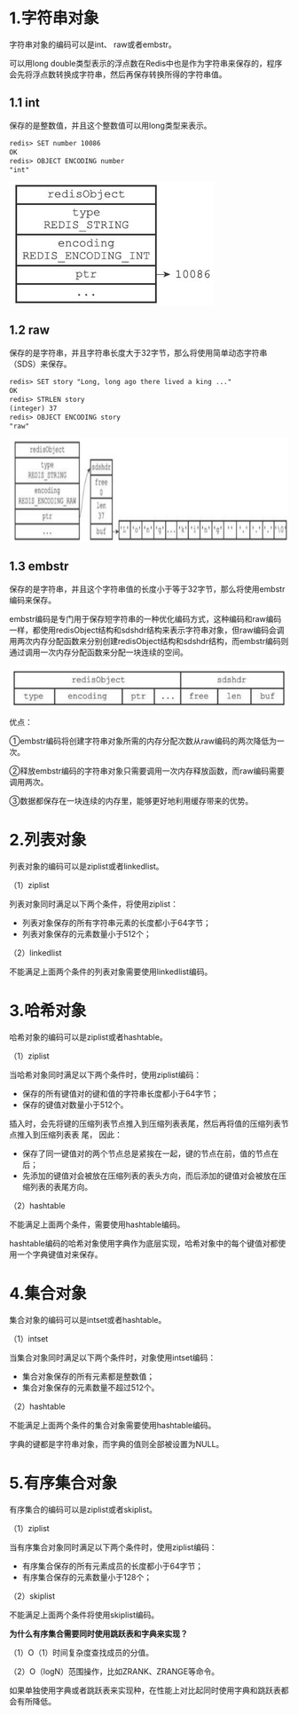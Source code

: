 
# 1.字符串对象

字符串对象的编码可以是int、 raw或者embstr。

可以用long double类型表示的浮点数在Redis中也是作为字符串来保存的，程序会先将浮点数转换成字符串，然后再保存转换所得的字符串值。

## 1.1 int

保存的是整数值，并且这个整数值可以用long类型来表示。

```redis
redis> SET number 10086
OK
redis> OBJECT ENCODING number
"int"
```

![](./images/C/1.png)

## 1.2 raw

保存的是字符串，并且字符串长度大于32字节，那么将使用简单动态字符串（SDS）来保存。

```redis
redis> SET story "Long, long ago there lived a king ..."
OK
redis> STRLEN story
(integer) 37
redis> OBJECT ENCODING story
"raw"
```

![](./images/C/2.png)

## 1.3 embstr

保存的是字符串，并且这个字符串值的长度小于等于32字节，那么将使用embstr编码来保存。

embstr编码是专门用于保存短字符串的一种优化编码方式，这种编码和raw编码一样，都使用redisObject结构和sdshdr结构来表示字符串对象，但raw编码会调用两次内存分配函数来分别创建redisObject结构和sdshdr结构，而embstr编码则通过调用一次内存分配函数来分配一块连续的空间。

![](./images/C/3.png)

优点：

①embstr编码将创建字符串对象所需的内存分配次数从raw编码的两次降低为一次。

②释放embstr编码的字符串对象只需要调用一次内存释放函数，而raw编码需要调用两次。

③数据都保存在一块连续的内存里，能够更好地利用缓存带来的优势。

# 2.列表对象

列表对象的编码可以是ziplist或者linkedlist。

（1）ziplist

列表对象同时满足以下两个条件，将使用ziplist：

- 列表对象保存的所有字符串元素的长度都小于64字节；
- 列表对象保存的元素数量小于512个； 

（2）linkedlist

不能满足上面两个条件的列表对象需要使用linkedlist编码。

# 3.哈希对象

哈希对象的编码可以是ziplist或者hashtable。

（1）ziplist

当哈希对象同时满足以下两个条件时，使用ziplist编码：

- 保存的所有键值对的键和值的字符串长度都小于64字节；
- 保存的键值对数量小于512个。

插入时，会先将键的压缩列表节点推入到压缩列表表尾，然后再将值的压缩列表节点推入到压缩列表表
尾， 因此：

- 保存了同一键值对的两个节点总是紧挨在一起，键的节点在前，值的节点在后；
- 先添加的键值对会被放在压缩列表的表头方向，而后添加的键值对会被放在压缩列表的表尾方向。

（2）hashtable

不能满足上面两个条件，需要使用hashtable编码。

hashtable编码的哈希对象使用字典作为底层实现，哈希对象中的每个键值对都使用一个字典键值对来保存。

# 4.集合对象

集合对象的编码可以是intset或者hashtable。

（1）intset

当集合对象同时满足以下两个条件时，对象使用intset编码：

- 集合对象保存的所有元素都是整数值；
- 集合对象保存的元素数量不超过512个。

（2）hashtable

不能满足上面两个条件的集合对象需要使用hashtable编码。

字典的键都是字符串对象，而字典的值则全部被设置为NULL。

# 5.有序集合对象

有序集合的编码可以是ziplist或者skiplist。

（1）ziplist

当有序集合对象同时满足以下两个条件时，使用ziplist编码：

- 有序集合保存的所有元素成员的长度都小于64字节；
- 有序集合保存的元素数量小于128个；

（2）skiplist

不能满足上面两个条件将使用skiplist编码。

**为什么有序集合需要同时使用跳跃表和字典来实现？**

（1）O（1）时间复杂度查找成员的分值。

（2）O（logN）范围操作，比如ZRANK、ZRANGE等命令。

如果单独使用字典或者跳跃表来实现种，在性能上对比起同时使用字典和跳跃表都会有所降低。 
